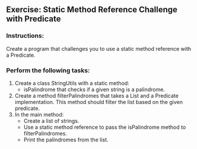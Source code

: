 ## Exercise: Static Method Reference Challenge with Predicate

### Instructions:
Create a program that challenges you to use a static method reference with a Predicate. 

### Perform the following tasks:

1.	Create a class StringUtils with a static method:
    -	isPalindrome that checks if a given string is a palindrome.
2.	Create a method filterPalindromes that takes a List<String> and a Predicate<String> implementation. This method should filter the list based on the given predicate.
3.	In the main method:
    -	Create a list of strings.
    -	Use a static method reference to pass the isPalindrome method to filterPalindromes.
    -	Print the palindromes from the list.
